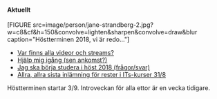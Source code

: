 #### Aktuellt

[FIGURE src=image/person/jane-strandberg-2.jpg?w=c8&cf&h=150&convolve=lighten&sharpen&convolve=draw&blur caption="Höstterminen 2018, vi är redo..."]

* [Var finns alla videor och streams?](t/7561)
* [Hjälp mig igång (sen ankomst?)](t/7557)
* [Jag ska börja studera i höst 2018 (frågor/svar)](t/7488)
* [Allra, allra sista inlämning för rester i ITs-kurser 31/8](t/7484)

Höstterminen startar 3/9. Introveckan för alla ettor är en vecka tidigare.


<!--
#### BTH Webbprogrammering 2018

[FIGURE src=image/snapvt18/bth_logo_platta.jpg]

BTH's utbildningar inom Webbprogrammering finns på campus, distans och kurspaket.

Välkommen till Blekinge Tekniska Högskola!
-->


<!--
[FIGURE src=https://grillcon.dbwebb.se/image/grill-album/mos_grill.jpg?w=c8&cf&h=150&convolve=lighten&sharpen&convolve=draw&blur caption="Vårens GrillCon är nu avklarad, sommaren närmar sig."]



* [Omregistrering och restinlämningar](kurser/faq/omregistrering)
* [Uppsamlingsheat rättningar inlämning senast april 1, 2018](t/7101)
* [Om 3-veckors uppropet lp4](t/7415)
* [GrillCon 2018 Vår](https://grillcon.dbwebb.se)
* [Registrera dig för vårterminens kurser](t/7177)
* [Förkunskaper och förkunskapskontroll (inför VT18)](t/7086)
* [Förkunskapskontroll våren 2018 för kurspaket](t/7103)
* [Om 3-veckors uppropet lp3](t/7242)
-->

<!--
[FIGURE src=image/bth-sommar-hav.jpg?w=c8&cf&h=150&convolve=lighten&sharpen&convolve=draw&blur caption="Sommarlovet, vi närmar oss..."]

[FIGURE src=image/fsync-giving-up-on-dirty.jpg?w=c8&cf&h=150&convolve=lighten&sharpen&convolve=draw&blur caption="Vårterminen 2018, vi är redo..."]

[FIGURE src=image/person/magnus-bellstrand-1.jpg?w=c8&cf&h=150&convolve=lighten&sharpen&convolve=draw&blur caption="Höstterminen 2017, vi jobbar på..."]

[FIGURE src=image/person/jane-strandberg-2.jpg?w=c8&cf&h=150&convolve=lighten&sharpen&convolve=draw&blur caption="Höstterminen 2017, vi är redo..."]

[FIGURE src=image/iphone-foto.jpeg?w=c8&cf&h=150&convolve=lighten&sharpen&convolve=draw&blur caption="Sommarlov och hobbyverksamhet."]



* [Förberedelser inför höstterminen 2017](blogg/forberedelser-infor-terminen-2017)
* [Introduktionsveckan Webbprogrammering 2017](blogg/introduktionsveckan-2017)
* [dbwebb hijackat i serpen av ondsint bov](t/6598)
* [Jag skall studera i höst (frågor/svar)](t/6532)
* [Köpa dator inför hösten](t/4469)
* [Omregistrering och restinlämningar inför hösten](kurser/faq/omregistrering)
-->
<!--
* [3-veckors upprop våren 2017 läsperiod 4](t/6481)
* [Extra presentationstillfälle i slutet av lp4](t/6478) 
* [GrillCon våren 2017](https://grillcon.dbwebb.se)
* [Omregistrering och restinlämning för vårterminen 2017](https://dbwebb.se/t/6071)
* [Omregistrering på kurstillfälle till våren 2017](kurser/faq/omregistrering)
-->
